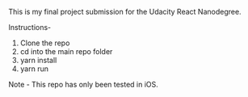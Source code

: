 This is my final project submission for the Udacity React Nanodegree.

Instructions-

1. Clone the repo
2. cd into the main repo folder
3. yarn install
4. yarn run


Note - This repo has only been tested in iOS.
